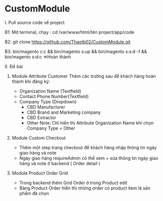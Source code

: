 # CustomModule
I. Pull source code về project

B1: Mở terminal, chạy : cd /var/www/html/tên project/app/code

B2: git clone https://github.com/Thaotb02/CustomModule.git

B3: bin/magento c:c && bin/magento s:up && bin/magento s:s:d -f && bin/magento s:d:c =>Hoàn thành

II. Đề bài

1. Module Attribute Customer
    Thêm các trường sau để khách hàng hoàn thành khi đăng ký:
    - Organization Name (Textfield)
    - Contact Phone Number(Textfield)
    - Company Type (Dropdown)
      + CBD Manufacturer
      + CBD Brand and Marketing company
      + CBD Extractor
      + Other
    Note: Chỉ hiển thị Attribute Organization Name khi chọn Company Type = Other
    
2. Module Custom Checkout
    - Thêm một step trang checkout để khách hàng nhập thông tin ngày giao hàng và note 
    - Ngày giao hàng requireAdmin có thể xem + sửa thông tin ngày giao hàng và note ở backend ( Order detail )
    
3. Module Product Order Grid
    - Trong backend thêm Grid Order ở trong Product edit
    - Bảng Product Order hiển thị những order có product item là sản phẩm đã chọn

